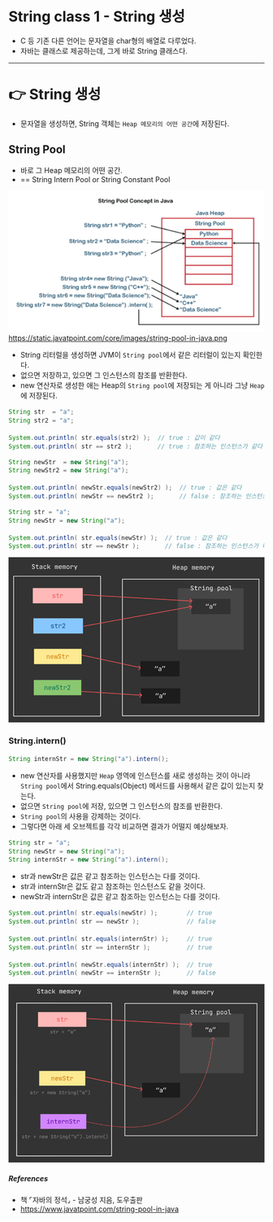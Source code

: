 # String class 1 - String 생성
- C 등 기존 다른 언어는 문자열을 char형의 배열로 다루었다.
- 자바는 클래스로 제공하는데, 그게 바로 String 클래스다.

---

# 👉 String 생성
- 문자열을 생성하면, String 객체는 `Heap 메모리의 어떤 공간`에 저장된다.

## String Pool
- 바로 그 Heap 메모리의 어떤 공간.
- == String Intern Pool or String Constant Pool

![String Pool Concept in Java](.%5B20210715%5D_string_class_images/0ad5139a.png)
https://static.javatpoint.com/core/images/string-pool-in-java.png

- String 리터럴을 생성하면 JVM이 `String pool`에서 같은 리터럴이 있는지 확인한다.
- 없으면 저장하고, 있으면 그 인스턴스의 참조를 반환한다.
- new 연산자로 생성한 애는 Heap의 `String pool`에 저장되는 게 아니라 그냥 `Heap`에 저장된다.

```java
String str  = "a";
String str2 = "a";

System.out.println( str.equals(str2) );  // true : 값이 같다
System.out.println( str == str2 );       // true : 참조하는 인스턴스가 같다
```
```java
String newStr  = new String("a");
String newStr2 = new String("a");

System.out.println( newStr.equals(newStr2) );  // true : 값은 같다
System.out.println( newStr == newStr2 );       // false : 참조하는 인스턴스가 다르다
```
```java
String str = "a";
String newStr = new String("a");

System.out.println( str.equals(newStr) );  // true : 값은 같다
System.out.println( str == newStr );       // false : 참조하는 인스턴스가 다르다
```
![](.%5B20210715%5D_string_class_images/54161439.png)
  
### String.intern()
```java
String internStr = new String("a").intern();
```
- new 연산자를 사용했지만 `Heap` 영역에 인스턴스를 새로 생성하는 것이 아니라 
  `String pool`에서 String.equals(Object) 메서드를 사용해서 같은 값이 있는지 찾는다.
- 없으면 `String pool`에 저장, 있으면 그 인스턴스의 참조를 반환한다.
- `String pool`의 사용을 강제하는 것이다.
- 그렇다면 아래 세 오브젝트를 각각 비교하면 결과가 어떨지 예상해보자.
```java
String str = "a";
String newStr = new String("a");
String internStr = new String("a").intern();
```
- str과 newStr은 값은 같고 참조하는 인스턴스는 다를 것이다.
- str과 internStr은 값도 같고 참조하는 인스턴스도 같을 것이다.
- newStr과 internStr은 값은 같고 참조하는 인스턴스는 다를 것이다.
```java
System.out.println( str.equals(newStr) );        // true
System.out.println( str == newStr );             // false
   
System.out.println( str.equals(internStr) );     // true
System.out.println( str == internStr );          // true

System.out.println( newStr.equals(internStr) );  // true
System.out.println( newStr == internStr );       // false
```
![](.%5B20210715%5D_string_class_images/6b05f7f4.png)

##### References
- 책 ⌜자바의 정석⌟ - 남궁성 지음, 도우출판
- https://www.javatpoint.com/string-pool-in-java
